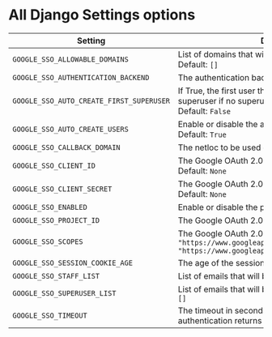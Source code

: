 # All Django Settings options

| Setting                                  | Description                                                                                                                                              |
|------------------------------------------|----------------------------------------------------------------------------------------------------------------------------------------------------------|
| `GOOGLE_SSO_ALLOWABLE_DOMAINS`           | List of domains that will be allowed to create users. Default: `[]`                                                                                      |
| `GOOGLE_SSO_AUTHENTICATION_BACKEND`      | The authentication backend to use.  Default: `None`                                                                                                      |
| `GOOGLE_SSO_AUTO_CREATE_FIRST_SUPERUSER` | If True, the first user that logs in will be created as superuser if no superuser exists in the database at all. Default: `False`                        |
| `GOOGLE_SSO_AUTO_CREATE_USERS`           | Enable or disable the auto-create users feature. Default: `True`                                                                                         |
| `GOOGLE_SSO_CALLBACK_DOMAIN`             | The netloc to be used on Callback URI. Default: `None`                                                                                                   |
| `GOOGLE_SSO_CLIENT_ID`                   | The Google OAuth 2.0 Web Application Client ID. Default: `None`                                                                                          |
| `GOOGLE_SSO_CLIENT_SECRET`               | The Google OAuth 2.0 Web Application Client Secret. Default: `None`                                                                                      |
| `GOOGLE_SSO_ENABLED`                     | Enable or disable the plugin. Default: `True`                                                                                                            |
| `GOOGLE_SSO_PROJECT_ID`                  | The Google OAuth 2.0 Project ID. Default: `None`                                                                                                         |
| `GOOGLE_SSO_SCOPES`                      | The Google OAuth 2.0 Scopes. Default: `["openid", "https://www.googleapis.com/auth/userinfo.email", "https://www.googleapis.com/auth/userinfo.profile"]` |
| `GOOGLE_SSO_SESSION_COOKIE_AGE`          | The age of the session cookie in seconds. Default: `3600`                                                                                                |
| `GOOGLE_SSO_STAFF_LIST`                  | List of emails that will be created as staff. Default: `[]`                                                                                              |
| `GOOGLE_SSO_SUPERUSER_LIST`              | List of emails that will be created as superuser. Default: `[]`                                                                                          |
| `GOOGLE_SSO_TIMEOUT`                     | The timeout in seconds for the Google SSO authentication returns info, in minutes. Default: `10`                                                         |
